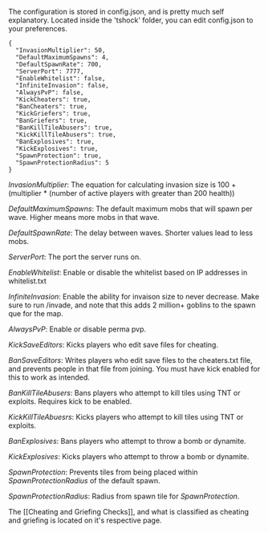 The configuration is stored in config.json, and is pretty much self explanatory. Located inside the 'tshock' folder, you can edit config.json to your preferences.


	{
	  "InvasionMultiplier": 50,
	  "DefaultMaximumSpawns": 4,
	  "DefaultSpawnRate": 700,
	  "ServerPort": 7777,
	  "EnableWhitelist": false,
	  "InfiniteInvasion": false,
	  "AlwaysPvP": false,
	  "KickCheaters": true,
	  "BanCheaters": true,
	  "KickGriefers": true,
	  "BanGriefers": true,
	  "BanKillTileAbusers": true,
	  "KickKillTileAbusers": true,
	  "BanExplosives": true,
	  "KickExplosives": true,
	  "SpawnProtection": true,
	  "SpawnProtectionRadius": 5
	}


_InvasionMultiplier_: The equation for calculating invasion size is 100 + (multiplier * (number of active players with greater than 200 health))

_DefaultMaximumSpawns_: The default maximum mobs that will spawn per wave. Higher means more mobs in that wave.

_DefaultSpawnRate_: The delay between waves. Shorter values lead to less mobs.

_ServerPort_: The port the server runs on.

_EnableWhitelist_: Enable or disable the whitelist based on IP addresses in whitelist.txt

_InfiniteInvasion_: Enable the ability for invaison size to never decrease. Make sure to run /invade, and note that this adds 2 million+ goblins to the spawn que for the map.

_AlwaysPvP_: Enable or disable perma pvp.

_KickSaveEditors_: Kicks players who edit save files for cheating.

_BanSaveEditors_: Writes players who edit save files to the cheaters.txt file, and prevents people in that file from joining. You must have kick enabled for this to work as intended.

_BanKillTileAbusers_: Bans players who attempt to kill tiles using TNT or exploits. Requires kick to be enabled.

_KickKillTileAbuesrs_: Kicks players who attempt to kill tiles using TNT or exploits.

_BanExplosives_: Bans players who attempt to throw a bomb or dynamite.

_KickExplosives_: Kicks players who attempt to throw a bomb or dynamite.

_SpawnProtection_: Prevents tiles from being placed within _SpawnProtectionRadius_ of the default spawn.

_SpawnProtectionRadius_: Radius from spawn tile for _SpawnProtection_.

The [[Cheating and Griefing Checks]], and what is classified as cheating and griefing is located on it's respective page.
